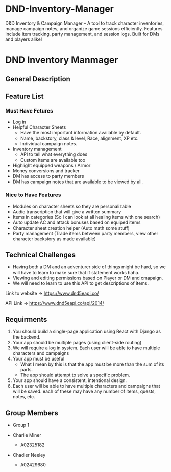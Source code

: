 # DND-Inventory-Manager
D&amp;D Inventory &amp; Campaign Manager – A tool to track character inventories, manage campaign notes, and organize game sessions efficiently. Features include item tracking, party management, and session logs. Built for DMs and players alike!


# DND Inventory Manmager

## General Description



## Feature List 
### Must Have Fetures
- Log in
- Helpful Character Sheets
    - Have the most important information available by default.
    - Name, backstory, class & level, Race, alignment, XP etc.
    - Individual campaign notes.
- Inventory management
    - API to tell what everything does
    - Custom items are available too
- Highlight equipped weapons / Armor
- Money conversions and tracker
- DM has access to party members
- DM has campaign notes that are available to be viewed by all.  


### Nice to Have Features
- Modules on character sheets so they are personalizable
- Audio transcription that will give a written summary 
- Items in categories (So I can look at all healing items with one search)
- Auto update AC and attack bonuses based on equiped items
- Character sheet creation helper (Auto math some stuff)
- Party management (Trade items between party members, view other character backstory as made available)


## Technical Challenges
- Having both a DM and an adventurer side of things might be hard, so we will have to learn to make sure that if statement works haha. 
- Viewing and editing permissions based on Player or DM and cmapaign. 
- We will need to learn to use this API to get descriptions of items. 

Link to website -> https://www.dnd5eapi.co/

API Link -> https://www.dnd5eapi.co/api/2014/



## Requirments

1. You should build a single-page application using React with Django as the backend.
2. Your app should be multiple pages (using client-side routing)
3. We will require a log in system. Each user will be able to have multiple characters and campaigns
4. Your app must be useful
    - What I mean by this is that the app must be more than the sum of its parts.  
    - The app should attempt to solve a specific problem.
5. Your app should have a consistent, intentional design.
6. Each user will be able to have multiple characters and campaigns that will be saved. each of these may have any number of items, quests, notes, etc. 

## Group Members

- Group 1

- Charlie Miner 
    - A02325182
- Chadler Neeley
    - A02429680